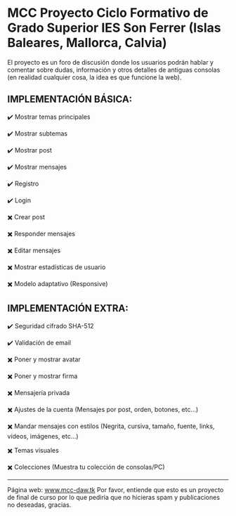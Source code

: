# MCC Proyecto Ciclo Formativo de Grado Superior IES Son Ferrer (Islas Baleares, Mallorca, Calvia)

El proyecto es un foro de discusión donde los usuarios podrán hablar y comentar sobre dudas, información y otros detalles de antiguas consolas (en realidad cualquier cosa, la idea es que funcione la web).



IMPLEMENTACIÓN BÁSICA:
----------------------------------------------------------------------------------------------------------
:heavy_check_mark: Mostrar temas principales

:heavy_check_mark: Mostrar subtemas

:heavy_check_mark: Mostrar post

:heavy_check_mark: Mostrar mensajes

:heavy_check_mark: Registro

:heavy_check_mark: Login

:heavy_multiplication_x: Crear post

:heavy_multiplication_x: Responder mensajes

:heavy_multiplication_x: Editar mensajes

:heavy_multiplication_x: Mostrar estadísticas de usuario

:heavy_multiplication_x: Modelo adaptativo (Responsive)




IMPLEMENTACIÓN EXTRA:
----------------------------------------------------------------------------------------------------------
:heavy_check_mark: Seguridad cifrado SHA-512

:heavy_check_mark: Validación de email

:heavy_multiplication_x: Poner y mostrar avatar

:heavy_multiplication_x: Poner y mostrar firma

:heavy_multiplication_x: Mensajería privada

:heavy_multiplication_x: Ajustes de la cuenta (Mensajes por post, orden, botones, etc...)

:heavy_multiplication_x: Mandar mensajes con estilos (Negrita, cursiva, tamaño, fuente, links, vídeos, imágenes, etc...)

:heavy_multiplication_x: Temas visuales

:heavy_multiplication_x: Colecciones (Muestra tu colección de consolas/PC)


----------------------------------------------------------------------------------------------------------
Página web: www.mcc-daw.tk
Por favor, entiende que esto es un proyecto de final de curso por lo que pediría que no hicieras spam y publicaciones no deseadas, gracias.
